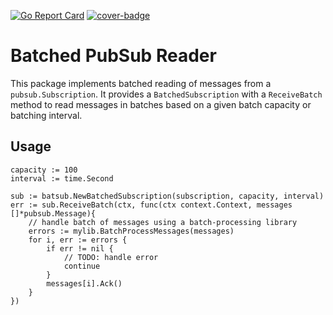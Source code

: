 [![Go Report Card](https://goreportcard.com/badge/github.com/ubntc/go/batching/batsub)](https://goreportcard.com/report/github.com/ubntc/go/batching/batsub)
[![cover-badge](https://img.shields.io/badge/coverage-96%25-brightgreen.svg?longCache=true&style=flat)](Makefile#8)

# Batched PubSub Reader
This package implements batched reading of messages from a `pubsub.Subscription`.
It provides a `BatchedSubscription` with a `ReceiveBatch` method to read messages in batches
based on a given batch capacity or batching interval.

## Usage

```golang
capacity := 100
interval := time.Second

sub := batsub.NewBatchedSubscription(subscription, capacity, interval)
err := sub.ReceiveBatch(ctx, func(ctx context.Context, messages []*pubsub.Message){
    // handle batch of messages using a batch-processing library
    errors := mylib.BatchProcessMessages(messages)
    for i, err := errors {
        if err != nil {
            // TODO: handle error
            continue
        }
        messages[i].Ack()
    }
})
```
